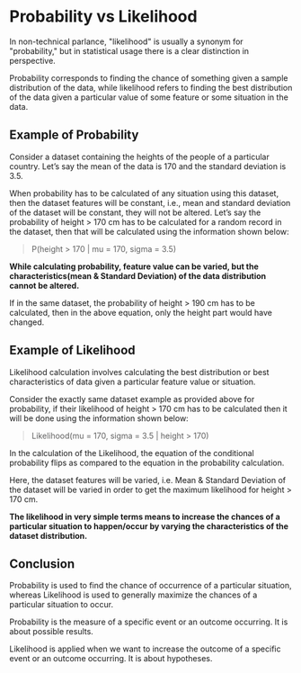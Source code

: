 # Probability vs Likelihood
In non-technical parlance, "likelihood" is usually a synonym for "probability," but in statistical usage there is a clear distinction in perspective. 

Probability corresponds to finding the chance of something given a sample distribution of the data, while likelihood refers to finding the best distribution of the data given a particular value of some feature or some situation in the data.

## Example of Probability
Consider a dataset containing the heights of the people of a particular country. Let’s say the mean of the data is 170 and  the standard deviation is 3.5.

When probability has to be calculated of any situation using this dataset, then the dataset features will be constant, i.e., mean and standard deviation of the dataset will be constant, they will not be altered. Let’s say the probability of height > 170 cm has to be calculated for a random record in the dataset, then that will be calculated using the information shown below:

> P(height > 170 | mu = 170, sigma = 3.5)

**While calculating probability, feature value can be varied, but the characteristics(mean & Standard Deviation) of the data distribution cannot be altered.**

If in the same dataset, the probability of height > 190 cm has to be calculated, then in the above equation, only the height part would have changed.

## Example of Likelihood
Likelihood calculation involves calculating the best distribution or best characteristics of data given a particular feature value or situation.

Consider the exactly same dataset example as provided above for probability, if their likelihood of height > 170 cm has to be calculated then it will be done using the information shown below:

>Likelihood(mu = 170, sigma = 3.5 | height > 170)

In the calculation of the Likelihood, the equation of the conditional probability flips as compared to the equation in the probability calculation.

Here, the dataset features will be varied, i.e. Mean & Standard Deviation of the dataset will be varied in order to get the maximum likelihood for height > 170 cm.

**The likelihood in very simple terms means to increase the chances of a particular situation to happen/occur by varying the characteristics of the dataset distribution.**

## Conclusion
Probability is used to find the chance of occurrence of a particular situation, whereas Likelihood is used to generally maximize the chances of a particular situation to occur. 

Probability is the measure of a specific event or an outcome occurring. It is about possible results.

Likelihood is applied when we want to increase the outcome of a specific event or an outcome occurring. It is about hypotheses. 

